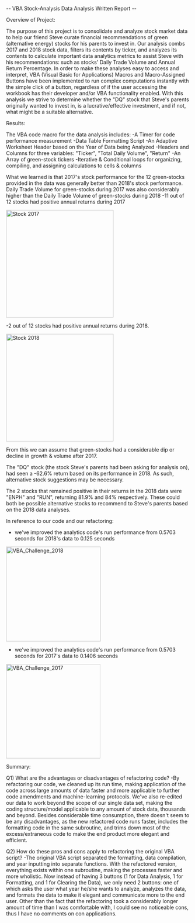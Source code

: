 -- VBA Stock-Analysis Data Analysis Written Report --



Overview of Project:

The purpose of this project is to consolidate and analyze stock market data to help our friend Steve curate financial recommendations of green (alternative energy) stocks for his parents to invest in. Our analysis combs 2017 and 2018 stock data, filters its contents by ticker, and analyzes its contents to calculate important data analytics metrics to assist Steve with his recommendations: such as stocks' Daily Trade Volume and Annual Return Percentage. In order to make these analyses easy to access and interpret, VBA (Visual Basic for Applications) Macros and Macro-Assigned Buttons have been implemented to run complex computations instantly with the simple click of a button, regardless of if the user accessing the workbook has their developer and/or VBA functionality enabled. With this analysis we strive to determine whether the "DQ" stock that Steve's parents originally wanted to invest in, is a lucrative/effective investment, and if not, what might be a suitable alternative.



Results:

The VBA code macro for the data analysis includes:
-A Timer for code performance measurement
-Data Table Formatting Script
-An Adaptive Worksheet Header based on the Year of Data being Analyzed
-Headers and Columns for three variables: "Ticker", "Total Daily Volume", "Return"
-An Array of green-stock tickers
-Iterative & Conditional loops for organizing, compiling, and assigning calculations to cells & columns


What we learned is that 2017's stock performance for the 12 green-stocks provided in the data was generally better than 2018's stock performance. Daily Trade Volume for green-stocks during 2017 was also considerably higher than the Daily Trade Volume of green-stocks during 2018
-11 out of 12 stocks had positive annual returns during 2017 

<img width="294" alt="Stock 2017" src="https://user-images.githubusercontent.com/87245870/147313424-a0f1eb68-c44f-4c1e-99b0-33074e061029.png">

-2 out of 12 stocks had positive annual returns during 2018.

<img width="294" alt="Stock 2018" src="https://user-images.githubusercontent.com/87245870/147313434-514998ec-4da2-4937-8d96-48c173e35c0d.png">

From this we can assume that green-stocks had a considerable dip or decline in growth & volume after 2017.

The "DQ" stock (the stock Steve's parents had been asking for analysis on), had seen a -62.6% return based on its performance in 2018. As such, alternative stock suggestions may be necessary.

The 2 stocks that remained positive in their returns in the 2018 data were "ENPH" and "RUN", returning 81.9% and 84% respectively. These could both be possible alternative stocks to recommend to Steve's parents based on the 2018 data analyses.


In reference to our code and our refactoring: 
- we've improved the analytics code's run performance from 0.5703 seconds for 2018's data to 0.125 seconds

<img width="259" alt="VBA_Challenge_2018" src="https://user-images.githubusercontent.com/87245870/147313367-80a96b2d-698a-444e-8dcc-55cce8dc1db7.png">

- we've improved the analytics code's run performance from 0.5703 seconds for 2017's data to 0.1406 seconds

<img width="258" alt="VBA_Challenge_2017" src="https://user-images.githubusercontent.com/87245870/147313361-5f90ceb7-a530-49dd-83c2-447284ba676a.png">



Summary:

Q1) What are the advantages or disadvantages of refactoring code?
-By refactoring our code, we cleaned up its run time, making application of the code across large amounts of data faster and more applicable to further code amendments and machine-learning protocols. We've also re-edited our data to work beyond the scope of our single data set, making the coding structure/model applicable to any amount of stock data, thousands and beyond. Besides considerable time consumption, there doesn't seem to be any disadvantages, as the new refactored code runs faster, includes the formatting code in the same subroutine, and trims down most of the excess/extraneous code to make the end product more elegant and efficient.

Q2) How do these pros and cons apply to refactoring the original VBA script?
-The original VBA script separated the formatting, data compilation, and year inputting into separate functions. With the refactored version, everything exists within one subroutine, making the processes faster and more wholistic. Now instead of having 3 buttons (1 for Data Analysis, 1 for Formatting, and 1 for Clearing the Data), we only need 2 buttons: one of which asks the user what year he/she wants to analyze, analyzes the data, and formats the data to make it elegant and communicate more to the end user. Other than the fact that the refactoring took a considerably longer amount of time than I was comfortable with, I could see no noticeable cons, thus I have no comments on con applications.
